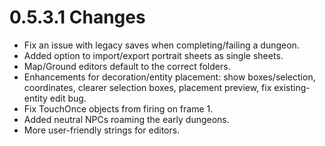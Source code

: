 # 0.5.3.1 Changes #

* Fix an issue with legacy saves when completing/failing a dungeon.
* Added option to import/export portrait sheets as single sheets.
* Map/Ground editors default to the correct folders.
* Enhancements for decoration/entity placement: show boxes/selection, coordinates, clearer selection boxes, placement preview, fix existing-entity edit bug.
* Fix TouchOnce objects from firing on frame 1.
* Added neutral NPCs roaming the early dungeons.
* More user-friendly strings for editors.